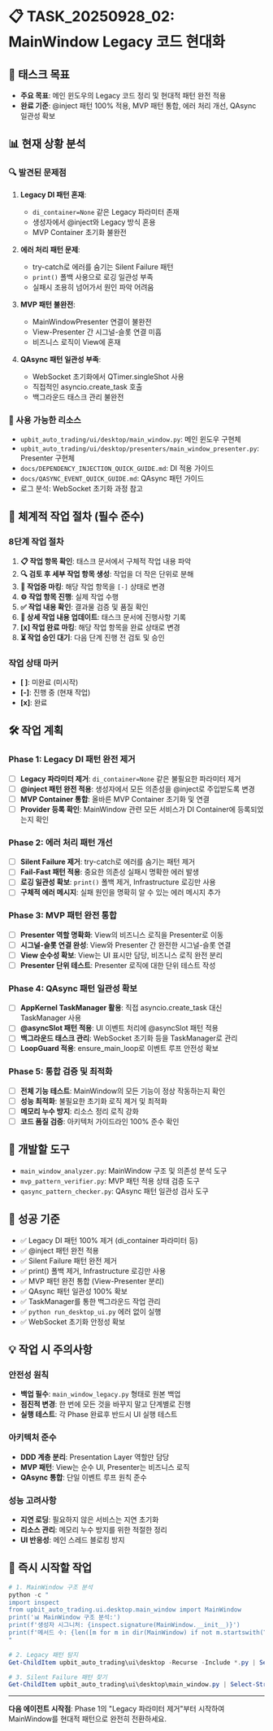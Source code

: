 # 📋 TASK_20250928_02: MainWindow Legacy 코드 현대화

## 🎯 태스크 목표

- **주요 목표**: 메인 윈도우의 Legacy 코드 정리 및 현대적 패턴 완전 적용
- **완료 기준**: @inject 패턴 100% 적용, MVP 패턴 통합, 에러 처리 개선, QAsync 일관성 확보

## 📊 현재 상황 분석

### 🔍 발견된 문제점

1. **Legacy DI 패턴 혼재**:
   - `di_container=None` 같은 Legacy 파라미터 존재
   - 생성자에서 @inject와 Legacy 방식 혼용
   - MVP Container 초기화 불완전

2. **에러 처리 패턴 문제**:
   - try-catch로 에러를 숨기는 Silent Failure 패턴
   - `print()` 폴백 사용으로 로깅 일관성 부족
   - 실패시 조용히 넘어가서 원인 파악 어려움

3. **MVP 패턴 불완전**:
   - MainWindowPresenter 연결이 불완전
   - View-Presenter 간 시그널-슬롯 연결 미흡
   - 비즈니스 로직이 View에 혼재

4. **QAsync 패턴 일관성 부족**:
   - WebSocket 초기화에서 QTimer.singleShot 사용
   - 직접적인 asyncio.create_task 호출
   - 백그라운드 태스크 관리 불완전

### 📁 사용 가능한 리소스

- `upbit_auto_trading/ui/desktop/main_window.py`: 메인 윈도우 구현체
- `upbit_auto_trading/ui/desktop/presenters/main_window_presenter.py`: Presenter 구현체
- `docs/DEPENDENCY_INJECTION_QUICK_GUIDE.md`: DI 적용 가이드
- `docs/QASYNC_EVENT_QUICK_GUIDE.md`: QAsync 패턴 가이드
- 로그 분석: WebSocket 초기화 과정 참고

## 🔄 체계적 작업 절차 (필수 준수)

### 8단계 작업 절차

1. **📋 작업 항목 확인**: 태스크 문서에서 구체적 작업 내용 파악
2. **🔍 검토 후 세부 작업 항목 생성**: 작업을 더 작은 단위로 분해
3. **🔄 작업중 마킹**: 해당 작업 항목을 `[-]` 상태로 변경
4. **⚙️ 작업 항목 진행**: 실제 작업 수행
5. **✅ 작업 내용 확인**: 결과물 검증 및 품질 확인
6. **📝 상세 작업 내용 업데이트**: 태스크 문서에 진행사항 기록
7. **[x] 작업 완료 마킹**: 해당 작업 항목을 완료 상태로 변경
8. **⏳ 작업 승인 대기**: 다음 단계 진행 전 검토 및 승인

### 작업 상태 마커

- **[ ]**: 미완료 (미시작)
- **[-]**: 진행 중 (현재 작업)
- **[x]**: 완료

## 🛠️ 작업 계획

### Phase 1: Legacy DI 패턴 완전 제거

- [ ] **Legacy 파라미터 제거**: `di_container=None` 같은 불필요한 파라미터 제거
- [ ] **@inject 패턴 완전 적용**: 생성자에서 모든 의존성을 @inject로 주입받도록 변경
- [ ] **MVP Container 통합**: 올바른 MVP Container 초기화 및 연결
- [ ] **Provider 등록 확인**: MainWindow 관련 모든 서비스가 DI Container에 등록되었는지 확인

### Phase 2: 에러 처리 패턴 개선

- [ ] **Silent Failure 제거**: try-catch로 에러를 숨기는 패턴 제거
- [ ] **Fail-Fast 패턴 적용**: 중요한 의존성 실패시 명확한 에러 발생
- [ ] **로깅 일관성 확보**: `print()` 폴백 제거, Infrastructure 로깅만 사용
- [ ] **구체적 에러 메시지**: 실패 원인을 명확히 알 수 있는 에러 메시지 추가

### Phase 3: MVP 패턴 완전 통합

- [ ] **Presenter 역할 명확화**: View의 비즈니스 로직을 Presenter로 이동
- [ ] **시그널-슬롯 연결 완성**: View와 Presenter 간 완전한 시그널-슬롯 연결
- [ ] **View 순수성 확보**: View는 UI 표시만 담당, 비즈니스 로직 완전 분리
- [ ] **Presenter 단위 테스트**: Presenter 로직에 대한 단위 테스트 작성

### Phase 4: QAsync 패턴 일관성 확보

- [ ] **AppKernel TaskManager 활용**: 직접 asyncio.create_task 대신 TaskManager 사용
- [ ] **@asyncSlot 패턴 적용**: UI 이벤트 처리에 @asyncSlot 패턴 적용
- [ ] **백그라운드 태스크 관리**: WebSocket 초기화 등을 TaskManager로 관리
- [ ] **LoopGuard 적용**: ensure_main_loop로 이벤트 루프 안전성 확보

### Phase 5: 통합 검증 및 최적화

- [ ] **전체 기능 테스트**: MainWindow의 모든 기능이 정상 작동하는지 확인
- [ ] **성능 최적화**: 불필요한 초기화 로직 제거 및 최적화
- [ ] **메모리 누수 방지**: 리소스 정리 로직 강화
- [ ] **코드 품질 검증**: 아키텍처 가이드라인 100% 준수 확인

## 🔧 개발할 도구

- `main_window_analyzer.py`: MainWindow 구조 및 의존성 분석 도구
- `mvp_pattern_verifier.py`: MVP 패턴 적용 상태 검증 도구
- `qasync_pattern_checker.py`: QAsync 패턴 일관성 검사 도구

## 🎯 성공 기준

- ✅ Legacy DI 패턴 100% 제거 (di_container 파라미터 등)
- ✅ @inject 패턴 완전 적용
- ✅ Silent Failure 패턴 완전 제거
- ✅ print() 폴백 제거, Infrastructure 로깅만 사용
- ✅ MVP 패턴 완전 통합 (View-Presenter 분리)
- ✅ QAsync 패턴 일관성 100% 확보
- ✅ TaskManager를 통한 백그라운드 작업 관리
- ✅ `python run_desktop_ui.py` 에러 없이 실행
- ✅ WebSocket 초기화 안정성 확보

## 💡 작업 시 주의사항

### 안전성 원칙

- **백업 필수**: `main_window_legacy.py` 형태로 원본 백업
- **점진적 변경**: 한 번에 모든 것을 바꾸지 말고 단계별로 진행
- **실행 테스트**: 각 Phase 완료후 반드시 UI 실행 테스트

### 아키텍처 준수

- **DDD 계층 분리**: Presentation Layer 역할만 담당
- **MVP 패턴**: View는 순수 UI, Presenter는 비즈니스 로직
- **QAsync 통합**: 단일 이벤트 루프 원칙 준수

### 성능 고려사항

- **지연 로딩**: 필요하지 않은 서비스는 지연 초기화
- **리소스 관리**: 메모리 누수 방지를 위한 적절한 정리
- **UI 반응성**: 메인 스레드 블로킹 방지

## 🚀 즉시 시작할 작업

```powershell
# 1. MainWindow 구조 분석
python -c "
import inspect
from upbit_auto_trading.ui.desktop.main_window import MainWindow
print('📊 MainWindow 구조 분석:')
print(f'생성자 시그니처: {inspect.signature(MainWindow.__init__)}')
print(f'메서드 수: {len([m for m in dir(MainWindow) if not m.startswith(\"_\")})}')
"

# 2. Legacy 패턴 탐지
Get-ChildItem upbit_auto_trading\ui\desktop -Recurse -Include *.py | Select-String -Pattern "di_container.*=.*None|print\("

# 3. Silent Failure 패턴 찾기
Get-ChildItem upbit_auto_trading\ui\desktop\main_window.py | Select-String -Pattern "try:|except.*:" -Context 2
```

---
**다음 에이전트 시작점**: Phase 1의 "Legacy 파라미터 제거"부터 시작하여 MainWindow를 현대적 패턴으로 완전히 전환하세요.
